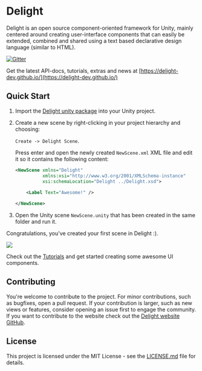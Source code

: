 # Delight

Delight is an open source component-oriented framework for Unity, mainly centered around creating user-interface components that can easily be extended, combined and shared using a text based declarative design language (similar to HTML). 

[![Gitter](https://badges.gitter.im/DelightChat/community.svg)](https://gitter.im/DelightChat/community?utm_source=badge&utm_medium=badge&utm_campaign=pr-badge) 

Get the latest API-docs, tutorials, extras and news at [https://delight-dev.github.io/](https://delight-dev.github.io/)


## Quick Start

1. Import the [Delight unity package](https://assetstore.unity.com/packages/slug/150494) into your Unity project. 



2. Create a new scene by right-clicking in your project hierarchy and choosing: 

   `Create -> Delight Scene`. 

   Press enter and open the newly created `NewScene.xml`  XML file and edit it so it contains the following content:


   ```xml
   <NewScene xmlns="Delight" 
             xmlns:xsi="http://www.w3.org/2001/XMLSchema-instance"
             xsi:schemaLocation="Delight ../Delight.xsd">
     
       <Label Text="Awesome!" />
   
   </NewScene>
   ```
  


3. Open the Unity scene `NewScene.unity` that has been created in the same folder and run it.

Congratulations, you've created your first scene in Delight :). 

![](https://delight-dev.github.io/Tutorials/awesome.png)

Check out the [Tutorials](https://delight-dev.github.io/Tutorials/Tutorials) and get started creating some awesome UI components.


## Contributing

You're welcome to contribute to the project. For minor contributions, such as bugfixes, open a pull request. If your contribution is larger, such as new views or features, consider opening an issue first to engage the community. If you want to contribute to the website check out the [Delight website GitHub](https://github.com/delight-dev/delight-dev.github.io). 


## License

This project is licensed under the MIT License - see the [LICENSE.md](LICENSE.md) file for details. 

